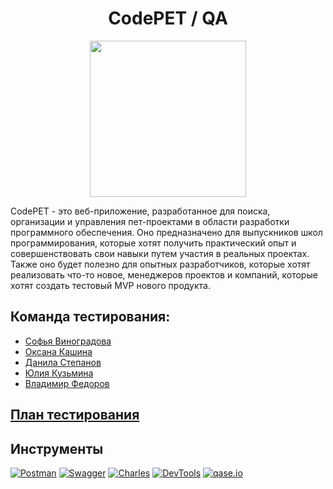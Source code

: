 <h1 align="center">
CodePET / QA
</h1>

<p align="center">
  <img width="250" height="250" src="https://avatars.githubusercontent.com/u/155900142?s=400&u=42d724fc105d3492a70e9a63b7186381331557f2&v=4">
</p>

CodePET - это веб-приложение, разработанное для поиска, организации и управления пет-проектами в области разработки программного обеспечения. Оно предназначено для выпускников школ программирования, которые хотят получить практический опыт и совершенствовать свои навыки путем участия в реальных проектах. Также оно будет полезно для опытных разработчиков, которые хотят реализовать что-то новое, менеджеров проектов и компаний, которые хотят создать тестовый MVP нового продукта.

## Команда тестирования:
- [Софья Виноградова](https://github.com/Twilight-Messiah)
- [Оксана Кашина](https://github.com/KashinaOksi)
- [Данила Степанов](https://github.com/danilastepanov)
- [Юлия Кузьмина](https://github.com/YuliyaKuzmina)
- [Владимир Федоров](https://github.com/bobkofi)

## [План тестирования](https://docs.google.com/document/d/1uNOgBnJaJDamwNNVU0-LP-kHUPlPEtCj2huInj4IuzY/edit?usp=sharing)

## Инструменты
[![Postman][Postman-badge]][Postman-url]
[![Swagger][Swagger-badge]][Swagger-url]
[![Charles][Charles-badge]][Charles-url]
[![DevTools][DevTools-badge]][DevTools-url]
[![qase.io][qase.io-badge]][qase.io-url]


<!-- MARKDOWN LINKS & BADGES -->

[qase.io-url]: https://www.qase.io/

[qase.io-badge]: https://i123.fastpic.org/big/2024/0221/ca/2f2409704ce5c9dace54bc7d9aa366ca.png

[Charles-url]: https://www.charlesproxy.com/

[Charles-badge]: https://i123.fastpic.org/big/2024/0221/1f/22782a705dcbeab31aa4acbf1367601f.png

[Postman-url]: https://www.postman.com/

[Postman-badge]: https://img.shields.io/badge/Postman-FF6C37?style=for-the-badge&logo=postman&logoColor=white

[Swagger-url]: https://swagger.io/

[Swagger-badge]: https://img.shields.io/badge/-Swagger-%23Clojure?style=for-the-badge&logo=swagger&logoColor=white

[DevTools-url]: https://developer.chrome.com/docs/devtools?hl=ru

[DevTools-badge]: https://i123.fastpic.org/big/2024/0221/94/c88c2cf392cd16d8d26c62a1cc9ea594.png

